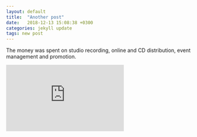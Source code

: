 ```yaml
---
layout: default
title:  "Another post"
date:   2018-12-13 15:08:38 +0300
categories: jekyll update
tags: new post
---
```


The money was spent on studio recording, online and CD distribution, event management and promotion.

<iframe src="https://docs.google.com/presentation/d/e/2PACX-1vQdObYbqHGBKV1KS-Bb0-ZuJQhl0UuoYWvuJjUNG9ev8rnVp1o_v0q80YBKReoUt13l64_InsFww8np/embed?start=false&loop=false&delayms=60000" frameborder="0" width="320" height="180" allowfullscreen="true" mozallowfullscreen="true" webkitallowfullscreen="true"></iframe>
